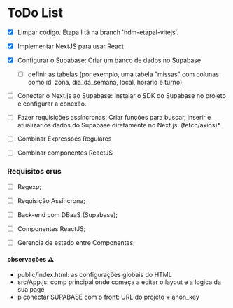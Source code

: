 # ToDo List

- [X] Limpar código. Etapa I tá na branch 'hdm-etapaI-vitejs'.

- [X] Implementar NextJS para usar React

- [X] Configurar o Supabase: Criar um banco de dados no Supabase
    - [ ] definir as tabelas (por exemplo, uma tabela "missas" com colunas como id, zona, dia_da_semana, local, horario e turno).

- [ ] Conectar o Next.js ao Supabase: Instalar o SDK do Supabase no projeto e configurar a conexão.

- [ ] Fazer requisições assíncronas: Criar funções para buscar, inserir e atualizar os dados do Supabase diretamente no Next.js. (fetch/axios)*

- [ ] Combinar Expressoes Regulares

- [ ] Combinar componentes ReactJS

### Requisitos crus

- [ ] Regexp;

- [ ] Requisição Assíncrona;

- [ ] Back-end com DBaaS (Supabase);

- [ ] Componentes ReactJS;

- [ ] Gerencia de estado entre Componentes;

#### observações ⚠
- public/index.html: as configurações globais do HTML
- src/App.js: comp principal onde começa a editar o layout e a logica da sua page
- p conectar SUPABASE com o front: URL do projeto + anon_key